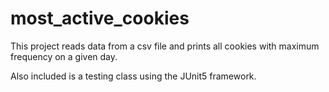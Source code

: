 # most_active_cookies

This project reads data from a csv file and prints all cookies with maximum frequency on a given day.

Also included is a testing class using the JUnit5 framework. 
